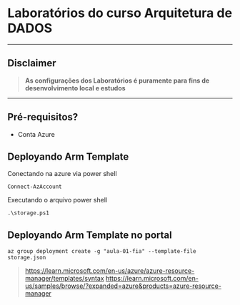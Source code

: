 
# Laboratórios do curso Arquitetura de DADOS

---
## Disclaimer
> **As configurações dos Laboratórios é puramente para fins de desenvolvimento local e estudos**
> 

---


## Pré-requisitos?
* Conta Azure

## Deployando Arm Template 


Conectando na azure via power shell


```
Connect-AzAccount

```

Executando o arquivo power shell

```
.\storage.ps1
```

## Deployando Arm Template no portal


```
az group deployment create -g "aula-01-fia" --template-file storage.json 

```


> https://learn.microsoft.com/en-us/azure/azure-resource-manager/templates/syntax
> https://learn.microsoft.com/en-us/samples/browse/?expanded=azure&products=azure-resource-manager